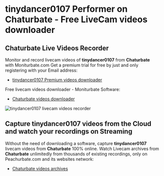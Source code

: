 # tinydancer0107 Performer on Chaturbate - Free LiveCam videos downloader

## Chaturbate Live Videos Recorder

Monitor and record livecam videos of **tinydancer0107** from **Chaturbate** with Moniturbate.com
Get a premium trial for free by just and only registering with your Email address:
* [tinydancer0107 Premium videos downloader](https://moniturbate.com/request-demo-licence-key.html)

Free livecam videos downloader - Moniturbate Software:
* [Chaturbate videos downloader](https://moniturbate.com/moniturbate-download-software.html)

![tinydancer0107 livecam videos recorder](https://peachurnet.com/templates/moniturbate-software.png)


## Capture tinydancer0107 videos from the Cloud and watch your recordings on Streaming

Without the need of downloading a software, capture **tinydancer0107** livecam videos from **Chaturbate** 100% online.
Watch Livecam archives from **Chaturbate** unlimitedly from thousands of existing recordings, only on Peachurbate.com and its websites network:
* [Chaturbate videos archives](https://peachurnet.com/)